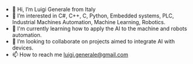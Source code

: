 - 👋 Hi, I’m Luigi Generale from Italy
- 👀 I’m interested in C#, C++, C, Python, Embedded systems, PLC, Industrial Machines Automation, Machine Learning, Robotics.
- 🌱 I'm currently learning how to apply the AI to the machine and robots automation.
- 💞️ I’m looking to collaborate on projects aimed to integrate AI with devices.
- 📫 How to reach me luigi.generale@gmail.com

<!---
darth-vader-lg/darth-vader-lg is a ✨ special ✨ repository because its `README.md` (this file) appears on your GitHub profile.
You can click the Preview link to take a look at your changes.
--->
